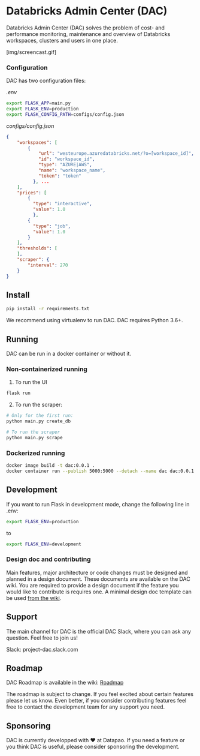 # Databricks Admin Center (DAC)
Databricks Admin Center (DAC) solves the problem of cost- and performance monitoring, maintenance and overview of Databricks workspaces, clusters and users in one place.

[img/screencast.gif]


### Configuration
DAC has two configuration files:

_.env_
```bash
export FLASK_APP=main.py
export FLASK_ENV=production
export FLASK_CONFIG_PATH=configs/config.json
```
_configs/config.json_
```json
{
    "workspaces": [
        {
            "url": "westeurope.azuredatabricks.net/?o=[workspace_id]",
            "id": "workspace_id",
            "type": "AZURE|AWS",
            "name": "workspace_name",
            "token": "token"
          }, ...
    ],
    "prices": [
        {
          "type": "interactive",
          "value": 1.0
          },
        {
          "type": "job",
          "value": 1.0
        }
    ],
    "thresholds": [
    ],
    "scraper": {
        "interval": 270
    }
}
```

## Install

```bash
pip install -r requirements.txt
```

We recommend using virtualenv to run DAC. DAC requires Python 3.6+. 

## Running
DAC can be run in a docker container or without it. 
### Non-containerized running
1. To run the UI

```bash
flask run
```

2. To run the scraper:

```bash
# Only for the first run:
python main.py create_db

# To run the scraper
python main.py scrape
```

### Dockerized running

```bash
docker image build -t dac:0.0.1 .
docker container run --publish 5000:5000 --detach --name dac dac:0.0.1
```

## Development

If you want to run Flask in development mode, change the following line in .env:

```bash
export FLASK_ENV=production
```

to

```bash
export FLASK_ENV=development
```

### Design doc and contributing

Main features, major architecture or code changes must be designed and planned in a design document. These documents are available on the DAC wiki. You are required to provide a design document if the feature you would like to contribute is requires one. A minimal design doc template can be used [from the wiki](https://github.com/datapao/dac/wiki/Design-doc-template). 

## Support

The main channel for DAC is the official DAC Slack, where you can ask any question. Feel free to join us!

Slack: project-dac.slack.com

## Roadmap

DAC Roadmap is available in the wiki: [Roadmap](https://github.com/datapao/dac/wiki/Roadmap)

The roadmap is subject to change. If you feel excited about certain features please let us know. Even better, if you consider contributing features feel free to contact the development team for any support you need.

## Sponsoring

DAC is currently developped with ❤️ at Datapao. If you need a feature or you think DAC is useful, please consider sponsoring the development. 
